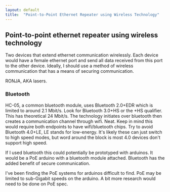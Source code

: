 ```yaml
---
layout: default
title:  "Point-to-Point Ethernet Repeater using Wireless Technology"
---
```


## Point-to-point ethernet repeater using wireless technology
Two devices that extend ethernet communication wirelessly. Each device would have a female ethernet port and send all data received from this
port to the other device. Ideally, I should use a method of wireless communication that has a means of securing communication.

RONJA, AKA lasers.

### Bluetooth
HC-05, a common bluetooth module, uses Bluetooth 2.0+EDR which is limited to around 2.1 Mbit/s.
Look for Bluetooth 3.0+HS or the +HS qualifier. This has theoretical 24 Mbit/s. The technology initiates over bluetooth then creates
a communication channel through wifi. Neat. Keep in mind this would require both endpoints to have wifi/bluetooth chips.
Try to avoid Bluetooth 4.0+LE, LE stands for low-energy. It's likely these can just switch to high speed modes, but word around
the block is most 4.0 devices don't support high speed.

If I used bluetooth this could potentially be prototyped with arduinos. It would be a PoE arduino with a bluetooth module attached.
Bluetooth has the added benefit of secure communication.

I've been finding the PoE systems for arduinos difficult to find.
PoE may be limited to sub-Gigabit speeds on the arduino. A bit more research would need to be done on PoE spec.
